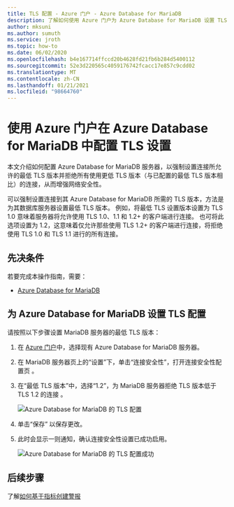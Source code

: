 ```yaml
---
title: TLS 配置 - Azure 门户 - Azure Database for MariaDB
description: 了解如何使用 Azure 门户为 Azure Database for MariaDB 设置 TLS 配置
author: mksuni
ms.author: sumuth
ms.service: jroth
ms.topic: how-to
ms.date: 06/02/2020
ms.openlocfilehash: b4e167714ffccd20b4628fd21fb6b284d5400112
ms.sourcegitcommit: 52e3d220565c4059176742fcacc17e857c9cdd02
ms.translationtype: MT
ms.contentlocale: zh-CN
ms.lasthandoff: 01/21/2021
ms.locfileid: "98664760"
---
```

# <a name="configuring-tls-settings-in-azure-database-for-mariadb-using-azure-portal"></a>使用 Azure 门户在 Azure Database for MariaDB 中配置 TLS 设置

本文介绍如何配置 Azure Database for MariaDB 服务器，以强制设置连接所允许的最低 TLS 版本并拒绝所有使用更低 TLS 版本（与已配置的最低 TLS 版本相比）的连接，从而增强网络安全性。

可以强制设置连接到其 Azure Database for MariaDB 所需的 TLS 版本，方法是为其数据库服务器设置最低 TLS 版本。 例如，将最低 TLS 设置版本设置为 TLS 1.0 意味着服务器将允许使用 TLS 1.0、1.1 和 1.2+ 的客户端进行连接。 也可将此选项设置为 1.2，这意味着仅允许那些使用 TLS 1.2+ 的客户端进行连接，将拒绝使用 TLS 1.0 和 TLS 1.1 进行的所有连接。

## <a name="prerequisites"></a>先决条件

若要完成本操作指南，需要：

* [Azure Database for MariaDB](quickstart-create-mariaDB-server-database-using-azure-portal.md)

## <a name="set-tls-configurations-for-azure-database-for-mariadb"></a>为 Azure Database for MariaDB 设置 TLS 配置

请按照以下步骤设置 MariaDB 服务器的最低 TLS 版本：

1. 在 [Azure 门户](https://portal.azure.com/)中，选择现有 Azure Database for MariaDB 服务器。

1. 在 MariaDB 服务器页上的“设置”下，单击“连接安全性”，打开连接安全性配置页 。

1. 在“最低 TLS 版本”中，选择“1.2”，为 MariaDB 服务器拒绝 TLS 版本低于 TLS 1.2 的连接 。

    ![Azure Database for MariaDB 的 TLS 配置](./media/howto-tls-configurations/tls-configurations.png)

1. 单击“保存”  以保存更改。

1. 此时会显示一则通知，确认连接安全性设置已成功启用。

    ![Azure Database for MariaDB 的 TLS 配置成功](./media/howto-tls-configurations/tls-configurations-success.png)

## <a name="next-steps"></a>后续步骤

了解[如何基于指标创建警报](howto-alert-metric.md)
